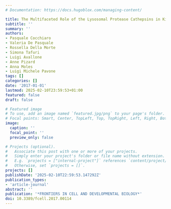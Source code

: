 ```yaml
---
# Documentation: https://docs.hugoblox.com/managing-content/

title: The Multifaceted Role of the Lysosomal Protease Cathepsins in Kidney Disease
subtitle: ''
summary: ''
authors:
- Pasquale Cocchiaro
- Valeria De Pasquale
- Rossella Della Morte
- Simona Tafuri
- Luigi Avallone
- Anne Pizard
- Anna Moles
- Luigi Michele Pavone
tags: []
categories: []
date: '2017-01-01'
lastmod: 2025-02-10T23:59:53+01:00
featured: false
draft: false

# Featured image
# To use, add an image named `featured.jpg/png` to your page's folder.
# Focal points: Smart, Center, TopLeft, Top, TopRight, Left, Right, BottomLeft, Bottom, BottomRight.
image:
  caption: ''
  focal_point: ''
  preview_only: false

# Projects (optional).
#   Associate this post with one or more of your projects.
#   Simply enter your project's folder or file name without extension.
#   E.g. `projects = ["internal-project"]` references `content/project/deep-learning/index.md`.
#   Otherwise, set `projects = []`.
projects: []
publishDate: '2025-02-10T22:59:53.147292Z'
publication_types:
- 'article-journal'
abstract: ''
publication: '*FRONTIERS IN CELL AND DEVELOPMENTAL BIOLOGY*'
doi: 10.3389/fcell.2017.00114
---
```

